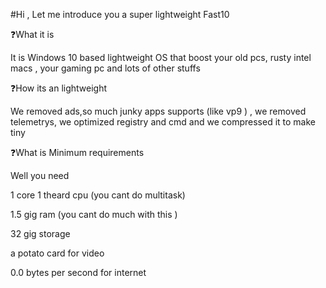 #Hi , Let me introduce you a super lightweight Fast10


❓What it is


It is Windows 10 based lightweight OS that boost your old pcs, rusty intel macs , your gaming pc and lots of other stuffs 


❓How its an lightweight 


We removed ads,so much junky apps supports (like vp9 ) , we removed telemetrys, we optimized registry and cmd  and we compressed it to make tiny


❓What is Minimum requirements 


Well you need


1 core 1 theard cpu (you cant do multitask)


1.5 gig ram (you cant do much with this )


32 gig storage 


a potato card for video


0.0 bytes per second for internet


